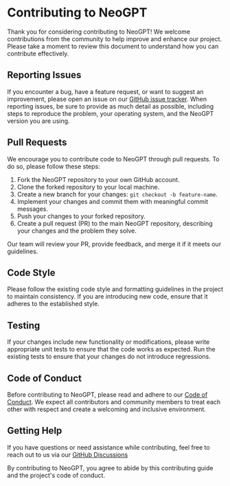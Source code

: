# Contributing to NeoGPT

Thank you for considering contributing to NeoGPT! We welcome contributions from the community to help improve and enhance our project. Please take a moment to review this document to understand how you can contribute effectively.

## Reporting Issues

If you encounter a bug, have a feature request, or want to suggest an improvement, please open an issue on our [GitHub issue tracker](https://github.com/neokd/NeoGPT/issues). When reporting issues, be sure to provide as much detail as possible, including steps to reproduce the problem, your operating system, and the NeoGPT version you are using.

## Pull Requests

We encourage you to contribute code to NeoGPT through pull requests. To do so, please follow these steps:

1. Fork the NeoGPT repository to your own GitHub account.
2. Clone the forked repository to your local machine.
3. Create a new branch for your changes: `git checkout -b feature-name`.
4. Implement your changes and commit them with meaningful commit messages.
5. Push your changes to your forked repository.
6. Create a pull request (PR) to the main NeoGPT repository, describing your changes and the problem they solve.

Our team will review your PR, provide feedback, and merge it if it meets our guidelines.

## Code Style

Please follow the existing code style and formatting guidelines in the project to maintain consistency. If you are introducing new code, ensure that it adheres to the established style.

## Testing

If your changes include new functionality or modifications, please write appropriate unit tests to ensure that the code works as expected. Run the existing tests to ensure that your changes do not introduce regressions.

## Code of Conduct

Before contributing to NeoGPT, please read and adhere to our [Code of Conduct](CODE_OF_CONDUCT.md). We expect all contributors and community members to treat each other with respect and create a welcoming and inclusive environment.

## Getting Help

If you have questions or need assistance while contributing, feel free to reach out to us via our [GitHub Discussions](https://github.com/neokd/NeoGPT/discussions)

By contributing to NeoGPT, you agree to abide by this contributing guide and the project's code of conduct.
